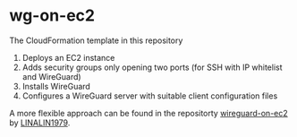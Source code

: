 # wg-on-ec2

The CloudFormation template in this repository

1. Deploys an EC2 instance
2. Adds security groups only opening two ports (for SSH with IP whitelist and WireGuard)
3. Installs WireGuard
4. Configures a WireGuard server with suitable client configuration files

A more flexible approach can be found in the repositorty [wireguard-on-ec2](https://github.com/LINALIN1979/wireguard-on-ec2) by [LINALIN1979](https://github.com/LINALIN1979).
